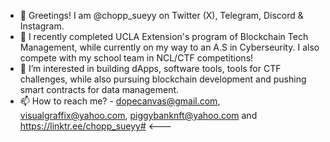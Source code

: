 - 👋 Greetings! I am @chopp_sueyy on Twitter (X), Telegram, Discord & Instagram.
- 🌱 I recently completed UCLA Extension's program of Blockchain Tech Management, while currently on my way to an A.S in Cyberseurity. I  also compete with my school team in NCL/CTF competitions!
- 👀 I’m interested in building dApps, software tools, tools for CTF challenges, while also pursuing blockchain development and pushing smart contracts for data management.
- 📫 How to reach me? - dopecanvas@gmail.com, visualgraffix@yahoo.com, piggybanknft@yahoo.com and https://linktr.ee/chopp_sueyy# <---

